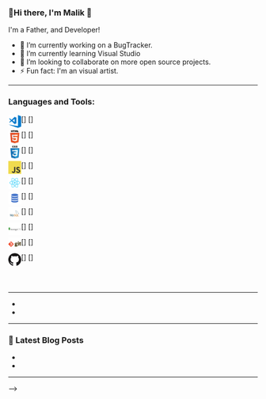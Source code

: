 ### 👋Hi there, I'm Malik 👋
I'm a Father, and Developer!

- 🔭 I’m currently working on a BugTracker.
- 🌱 I’m currently learning Visual Studio 
- 👯 I’m looking to collaborate on more open source projects.
- ⚡ Fun fact: I'm an visual artist.

---

### Languages and Tools:

[<img align="left" alt="Visual Studio Code" width="26px" src="https://raw.githubusercontent.com/github/explore/80688e429a7d4ef2fca1e82350fe8e3517d3494d/topics/visual-studio-code/visual-studio-code.png" />] []

[<img align="left" alt="HTML5" width="26px" src="https://raw.githubusercontent.com/github/explore/80688e429a7d4ef2fca1e82350fe8e3517d3494d/topics/html/html.png" />] []

[<img align="left" alt="CSS3" width="26px" src="https://raw.githubusercontent.com/github/explore/80688e429a7d4ef2fca1e82350fe8e3517d3494d/topics/css/css.png" />] []

[<img align="left" alt="JavaScript" width="26px" src="https://raw.githubusercontent.com/github/explore/80688e429a7d4ef2fca1e82350fe8e3517d3494d/topics/javascript/javascript.png" />] []

[<img align="left" alt="React" width="26px" src="https://raw.githubusercontent.com/github/explore/80688e429a7d4ef2fca1e82350fe8e3517d3494d/topics/react/react.png" />] []

[<img align="left" alt="SQL" width="26px" src="https://raw.githubusercontent.com/github/explore/80688e429a7d4ef2fca1e82350fe8e3517d3494d/topics/sql/sql.png" />] []

[<img align="left" alt="MySQL" width="26px" src="https://raw.githubusercontent.com/github/explore/80688e429a7d4ef2fca1e82350fe8e3517d3494d/topics/mysql/mysql.png" />] []

[<img align="left" alt="MongoDB" width="26px" src="https://raw.githubusercontent.com/github/explore/80688e429a7d4ef2fca1e82350fe8e3517d3494d/topics/mongodb/mongodb.png" />] []


[<img align="left" alt="Git" width="26px" src="https://raw.githubusercontent.com/github/explore/80688e429a7d4ef2fca1e82350fe8e3517d3494d/topics/git/git.png" />] []

[<img align="left" alt="GitHub" width="26px" src="https://raw.githubusercontent.com/github/explore/78df643247d429f6cc873026c0622819ad797942/topics/github/github.png" />] []


<br />
<br />

---
<!--

### Connect with me:

[<img align="left" alt="Malik | YouTube" width="22px" src="https://cdn.jsdelivr.net/npm/simple-icons@v3/icons/youtube.svg" />][youtube]

[<img align="left" alt="Malik | Twitter" width="22px" src="https://cdn.jsdelivr.net/npm/simple-icons@v3/icons/twitter.svg" />][twitter]

[<img align="left" alt="Malik | LinkedIn" width="22px" src="https://cdn.jsdelivr.net/npm/simple-icons@v3/icons/linkedin.svg" />][linkedin]

[<img align="left" alt="Malik | Instagram" width="22px" src="https://cdn.jsdelivr.net/npm/simple-icons@v3/icons/instagram.svg" />][instagram]

[youtube]: https://youtube.com
[twitter]: https://twitter.com
[linkedin]: https://linkedin.com
[instagram]: https://instagram.com
-->
<!--

### 📺 Latest YouTube Videos
<!-- YOUTUBE:START -->

-
-

<!-- YOUTUBE:END -->

---

### 📕 Latest Blog Posts
<!-- BLOG-POST-LIST:START -->

-
-

<!-- BLOG-POST-LIST:END -->

---
-->
